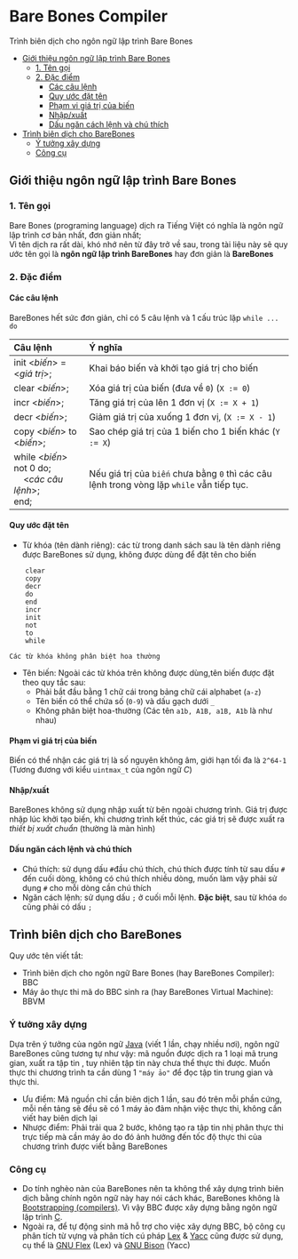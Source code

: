 Bare Bones Compiler
===================
Trình biên dịch cho ngôn ngữ lập trình Bare Bones

<!-- MarkdownTOC -->

- [Giới thiệu ngôn ngữ lập trình Bare Bones](#giới-thiệu-ngôn-ngữ-lập-trình-bare-bones)
    - [1. Tên gọi](#1-tên-gọi)
    - [2. Đặc điểm](#2-đặc-điểm)
        - [Các câu lệnh](#các-câu-lệnh)
        - [Quy ước đặt tên](#quy-ước-đặt-tên)
        - [Phạm vi giá trị của biến](#phạm-vi-giá-trị-của-biến)
        - [Nhập/xuất](#nhậpxuất)
        - [Dấu ngăn cách lệnh và chú thích](#dấu-ngăn-cách-lệnh-và-chú-thích)
- [Trình biên dịch cho BareBones](#trình-biên-dịch-cho-barebones)
    - [Ý tưởng xây dựng](#ý-tưởng-xây-dựng)
    - [Công cụ](#công-cụ)

<!-- /MarkdownTOC -->


## Giới thiệu ngôn ngữ lập trình Bare Bones

### 1. Tên gọi

Bare Bones (programing language) dịch ra Tiếng Việt có nghĩa là  ngôn ngữ lập trình cơ bản nhất, đơn giản nhất;  
Vì tên dịch ra rất dài, khó nhớ nên từ đây trở về sau, trong tài liệu này sẽ quy ước tên gọi là **ngôn ngữ lập trình BareBones** hay đơn giản là **BareBones**

### 2. Đặc điểm

#### Các câu lệnh

BareBones hết sức đơn giản, chỉ có 5 câu lệnh và 1 cấu trúc lặp `while ... do`

Câu lệnh                    | Ý nghĩa
:---------------------------|:-------
init <*biến*> = <*giá trị*>;| Khai báo biến và khởi tạo giá trị cho biến
clear <*biến*>;             | Xóa giá trị của biến (đưa về `0`) (`X := 0`)
incr <*biến*>;              | Tăng giá trị của lên 1 đơn vị (`X := X + 1`)
decr <*biến*>;              | Giảm giá trị của xuống 1 đơn vị, (`X := X - 1`)
copy <*biến*> to <*biến*>;  | Sao chép giá trị của 1 biến cho 1 biến khác (`Y := X`)
while <*biến*> not 0 do;<br> &nbsp;&nbsp;&nbsp;&nbsp;<*các câu lệnh*>;<br> end; | Nếu giá trị của `biến` chưa bằng `0` thì các câu lệnh trong vòng lặp `while` vẫn tiếp tục.

#### Quy ước đặt tên
* Từ khóa (tên dành riêng): các từ trong danh sách sau là tên dành riêng được BareBones sử dụng, không được dùng để đặt tên cho biến
```
    clear  
    copy  
    decr  
    do  
    end  
    incr  
    init  
    not  
    to  
    while  
```
    Các từ khóa không phân biệt hoa thường

* Tên biến: Ngoài các từ khóa trên không được dùng,tên biến được đặt theo quy tắc sau:
    * Phải bắt đầu bằng 1 chữ cái trong bảng chữ cái alphabet (`a-z`)
    * Tên biến có thể chứa số (`0-9`) và dấu gạch dưới `_`
    * Không phân biệt hoa-thường (Các tên `a1b, A1B, a1B, A1b` là như nhau)

#### Phạm vi giá trị của biến
Biến có thể nhận các giá trị là số nguyên không âm, giới hạn tối đa là `2^64-1` (Tương đương với kiểu `uintmax_t` của ngôn ngữ *C*)

#### Nhập/xuất
BareBones không sử dụng nhập xuất từ bên ngoài chương trình. Giá trị được nhập lúc khởi tạo biến, khi chương trình kết thúc, các giá trị sẽ được xuất ra *thiết bị xuất chuẩn* (thường là màn hình)

#### Dấu ngăn cách lệnh và chú thích
* Chú thích: sử dụng dấu `#`đầu chú thích, chú thích được tính từ sau dấu `#` đến cuối dòng, không có chú thích nhiều dòng, muốn làm vậy phải sử dụng `#` cho mỗi dòng cần chú thích
* Ngăn cách lệnh: sử dụng dấu `;` ở cuối mỗi lệnh. **Đặc biệt**, sau từ khóa `do` cũng phải có dấu `;`


## Trình biên dịch cho BareBones
Quy ước tên viết tắt:
* Trình biên dịch cho ngôn ngữ Bare Bones (hay BareBones Compiler): BBC
* Máy ảo thực thi mã do BBC sinh ra (hay BareBones Virtual Machine): BBVM

### Ý tưởng xây dựng
Dựa trên ý tưởng của ngôn ngữ [Java](http://vi.wikipedia.org/wiki/Java_%28ng%C3%B4n_ng%E1%BB%AF_l%E1%BA%ADp_tr%C3%ACnh%29) (viết 1 lần, chạy nhiều nơi), ngôn ngữ BareBones cũng tương tự như vậy: mã nguồn được dịch ra 1 loại mã trung gian, xuất ra tập tin , tuy nhiên tập tin này chưa thể thực thi được. Muốn thực thi chương trình ta cần dùng 1 `"máy ảo"` để đọc tập tin trung gian 
và thực thi.
* Ưu điểm: Mã nguồn chỉ cần biên dịch 1 lần, sau đó trên mỗi phần cứng, mỗi nền tảng sẽ đều sẽ có 1 máy ảo đảm nhận việc thực thi, không cần viết hay biên dịch lại 
* Nhược điểm: Phải trải qua 2 bước, không tạo ra tập tin nhị phân thực thi trực tiếp mà cần máy ảo do đó ảnh hưởng đến tốc độ thực thi của chương trình được viết bằng BareBones

### Công cụ
* Do tính nghèo nàn của BareBones nên ta không thể xây dựng trình biên dịch bằng chính ngôn ngữ này hay nói cách khác, BareBones không là [Bootstrapping (compilers)](http://en.wikipedia.org/wiki/Bootstrapping_%28compilers%29). Vì vậy BBC được xây dựng bằng ngôn ngữ lập trình [C](http://en.wikipedia.org/wiki/C_%28programming_language%29).  
* Ngoài ra, để tự động sinh mã hỗ trợ cho việc xây dựng BBC, bộ công cụ phân tích từ vựng và phân tích cú pháp [Lex](http://en.wikipedia.org/wiki/Lex_%28software%29) & [Yacc](http://en.wikipedia.org/wiki/Yacc) cũng được sử dụng, cụ thể là [GNU Flex](http://www.gnu.org/software/flex) (Lex) và [GNU Bison](http://www.gnu.org/software/bison) (Yacc)


